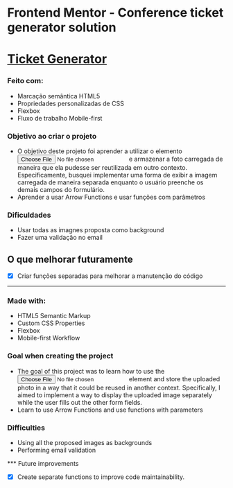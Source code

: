 # Frontend Mentor - Conference ticket generator solution

<h1><a target="_blank" href="https://alyssondemari.github.io/ticket/">Ticket Generator</a></h1>

### Feito com:

- Marcação semântica HTML5
- Propriedades personalizadas de CSS
- Flexbox
- Fluxo de trabalho Mobile-first

### Objetivo ao criar o projeto  

- O objetivo deste projeto foi aprender a utilizar o elemento <input type="file"> e armazenar a foto carregada de maneira que ela pudesse ser reutilizada em outro contexto. Especificamente, busquei implementar uma forma de exibir a imagem carregada de maneira separada enquanto o usuário preenche os demais campos do formulário.
- Aprender a usar Arrow Functions e usar funções com parâmetros 


### Dificuldades 

- Usar todas as imagnes proposta como background
- Fazer uma validação no email 

## O que melhorar futuramente 

- [X] Criar funções separadas para melhorar a manutenção do código

<hr>

### Made with:

- HTML5 Semantic Markup
- Custom CSS Properties
- Flexbox
- Mobile-first Workflow

### Goal when creating the project  

- The goal of this project was to learn how to use the <input type="file"> element and store the uploaded photo in a way that it could be reused in another context. Specifically, I aimed to implement a way to display the uploaded image separately while the user fills out the other form fields.
- Learn to use Arrow Functions and use functions with parameters

### Difficulties 

- Using all the proposed images as backgrounds
- Performing email validation 

*** Future improvements
- [X] Create separate functions to improve code maintainability.
